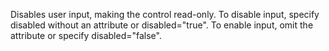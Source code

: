 Disables user input, making the control read-only. To
disable input, specify disabled without an attribute or
disabled="true". To enable input, omit the attribute
or specify disabled="false".

